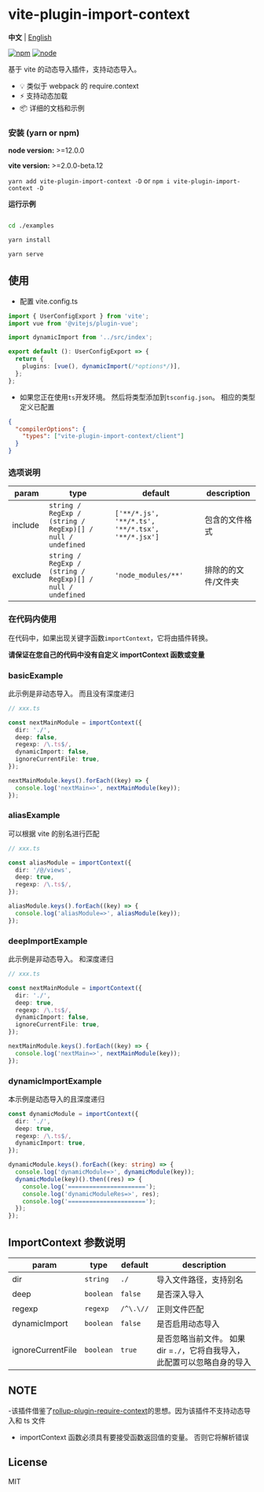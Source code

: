 # vite-plugin-import-context

**中文** | [English](./README.md)

[![npm][npm-img]][npm-url] [![node][node-img]][node-url]

基于 vite 的动态导入插件，支持动态导入。

- 💡 类似于 webpack 的 require.context
- ⚡️ 支持动态加载
- 📦 详细的文档和示例

### 安装 (yarn or npm)

**node version:** >=12.0.0

**vite version:** >=2.0.0-beta.12

`yarn add vite-plugin-import-context -D` or `npm i vite-plugin-import-context -D`

**运行示例**

```bash

cd ./examples

yarn install

yarn serve

```

## 使用

- 配置 vite.config.ts

```ts
import { UserConfigExport } from 'vite';
import vue from '@vitejs/plugin-vue';

import dynamicImport from '../src/index';

export default (): UserConfigExport => {
  return {
    plugins: [vue(), dynamicImport(/*options*/)],
  };
};
```

- 如果您正在使用`ts`开发环境。 然后将类型添加到`tsconfig.json`。 相应的类型定义已配置

```json
{
  "compilerOptions": {
    "types": ["vite-plugin-import-context/client"]
  }
}
```

### 选项说明

| param | type | default | description |
| --- | --- | --- | --- |
| include | `string / RegExp / (string / RegExp)[] / null / undefined` | `['**/*.js', '**/*.ts', '**/*.tsx', '**/*.jsx']` | 包含的文件格式 |
| exclude | `string / RegExp / (string / RegExp)[] / null / undefined` | `'node_modules/**'` | 排除的的文件/文件夹 |

### 在代码内使用

在代码中，如果出现关键字函数`importContext`，它将由插件转换。

**请保证在您自己的代码中没有自定义 importContext 函数或变量**

### basicExample

此示例是非动态导入。 而且没有深度递归

```ts
// xxx.ts

const nextMainModule = importContext({
  dir: './',
  deep: false,
  regexp: /\.ts$/,
  dynamicImport: false,
  ignoreCurrentFile: true,
});

nextMainModule.keys().forEach((key) => {
  console.log('nextMain=>', nextMainModule(key));
});
```

### aliasExample

可以根据 vite 的别名进行匹配

```ts
// xxx.ts

const aliasModule = importContext({
  dir: '/@/views',
  deep: true,
  regexp: /\.ts$/,
});

aliasModule.keys().forEach((key) => {
  console.log('aliasModule=>', aliasModule(key));
});
```

### deepImportExample

此示例是非动态导入。 和深度递归

```ts
// xxx.ts

const nextMainModule = importContext({
  dir: './',
  deep: true,
  regexp: /\.ts$/,
  dynamicImport: false,
  ignoreCurrentFile: true,
});

nextMainModule.keys().forEach((key) => {
  console.log('nextMain=>', nextMainModule(key));
});
```

### dynamicImportExample

本示例是动态导入的且深度递归

```ts
const dynamicModule = importContext({
  dir: './',
  deep: true,
  regexp: /\.ts$/,
  dynamicImport: true,
});

dynamicModule.keys().forEach((key: string) => {
  console.log('dynamicModule=>', dynamicModule(key));
  dynamicModule(key)().then((res) => {
    console.log('======================');
    console.log('dynamicModuleRes=>', res);
    console.log('======================');
  });
});
```

## ImportContext 参数说明

| param | type | default | description |
| --- | --- | --- | --- |
| dir | `string` | `./` | 导入文件路径，支持别名 |
| deep | `boolean` | `false` | 是否深入导入 |
| regexp | `regexp` | `/^\.\//` | 正则文件匹配 |
| dynamicImport | `boolean` | `false` | 是否启用动态导入 |
| ignoreCurrentFile | `boolean` | `true` | 是否忽略当前文件。 如果 dir =`./`，它将自我导入，此配置可以忽略自身的导入 |

## NOTE

-该插件借鉴了[rollup-plugin-require-context](https://github.com/elcarim5efil/rollup-plugin-require-context)的思想。因为该插件不支持动态导入和 ts 文件

- importContext 函数必须具有要接受函数返回值的变量。 否则它将解析错误

## License

MIT

[npm-img]: https://img.shields.io/npm/v/vite-plugin-import-context.svg
[npm-url]: https://npmjs.com/package/vite-plugin-import-context
[node-img]: https://img.shields.io/node/v/vite-plugin-import-context.svg
[node-url]: https://nodejs.org/en/about/releases/
